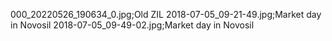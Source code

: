 000_20220526_190634_0.jpg;Old ZIL
2018-07-05_09-21-49.jpg;Market day in Novosil
2018-07-05_09-49-02.jpg;Market day in Novosil
